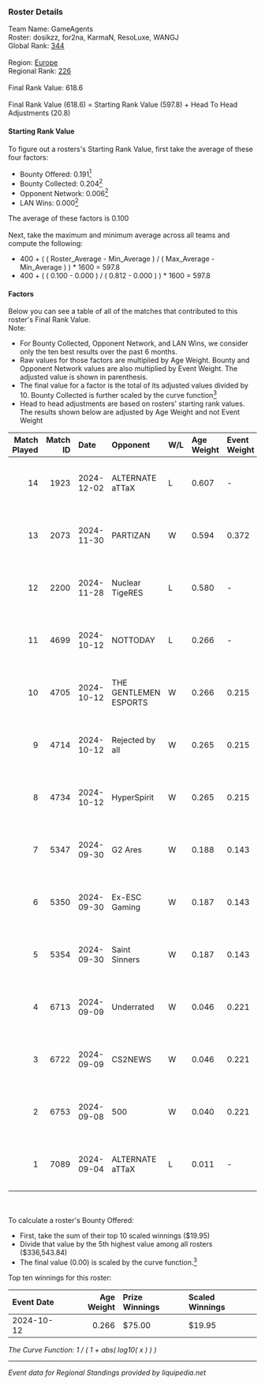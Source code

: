 ### Roster Details<br />
Team Name: GameAgents<br />
Roster: dosikzz, for2na, KarmaN, ResoLuxe, WANGJ<br />
Global Rank: [344](../../standings_global_2025_03_01.md)<br />
<br />
Region: [Europe]( ../../standings_europe_2025_03_01.md)<br />
Regional Rank: [226]( ../../standings_europe_2025_03_01.md)<br />
<br />
Final Rank Value:  618.6<br />
<br />
Final Rank Value (618.6) = Starting Rank Value (597.8) + Head To Head Adjustments (20.8)<br />

#### Starting Rank Value<br />
To figure out a rosters's Starting Rank Value, first take the average of these four factors:<br />
- Bounty Offered: 0.191[<sup>1</sup>](#table2)
- Bounty Collected: 0.204[<sup>2</sup>](#table1)
- Opponent Network: 0.006[<sup>2</sup>](#table1)
- LAN Wins: 0.000[<sup>2</sup>](#table1)

The average of these factors is 0.100<br />
<br />
Next, take the maximum and minimum average across all teams and compute the following:<br />
- 400 + ( ( Roster_Average - Min_Average ) / ( Max_Average - Min_Average ) ) * 1600 = 597.8
- 400 + ( ( 0.100 - 0.000 ) / ( 0.812 - 0.000 ) ) * 1600 = 597.8


#### Factors<br />
Below you can see a table of all of the matches that contributed to this roster's Final Rank Value.<br />
Note:<br />

- For Bounty Collected, Opponent Network, and LAN Wins, we consider only the ten best results over the past 6 months.
- Raw values for those factors are multiplied by Age Weight. Bounty and Opponent Network values are also multiplied by Event Weight. The adjusted value is shown in parenthesis.
- The final value for a factor is the total of its adjusted values divided by 10. Bounty Collected is further scaled by the curve function[<sup>3</sup>](#curveFunction)
- Head to head adjustments are based on rosters' starting rank values. The results shown below are adjusted by Age Weight and not Event Weight
<span id="table1"></span><br />


| Match Played | Match ID | Date       | Opponent              | W/L | Age Weight | Event Weight | Bounty Collected | Opponent Network | LAN Wins  | H2H Adj. | Roster                                   |
| -: | -: | :- | :- | :- | :- | :- | :- | :- | :- | -: | :- |
|           14 |     1923 | 2024-12-02 | ALTERNATE aTTaX       | L   | 0.607      | -            | -                | -                | -         |    -2.84 | dosikzz, for2na, KarmaN, ResoLuxe, WANGJ |
|           13 |     2073 | 2024-11-30 | PARTIZAN              | W   | 0.594      | 0.372        | 0.000 (0.000)    | 0.085 (0.019)    | 0 (0.000) |     9.59 | dosikzz, for2na, KarmaN, ResoLuxe, WANGJ |
|           12 |     2200 | 2024-11-28 | Nuclear TigeRES       | L   | 0.580      | -            | -                | -                | -         |    -4.67 | dosikzz, for2na, KarmaN, ResoLuxe, WANGJ |
|           11 |     4699 | 2024-10-12 | NOTTODAY              | L   | 0.266      | -            | -                | -                | -         |    -4.25 | dosikzz, for2na, ResoLuxe, rinn, WANGJ   |
|           10 |     4705 | 2024-10-12 | THE GENTLEMEN ESPORTS | W   | 0.266      | 0.215        | 0.001 (0.000)    | 0.187 (0.011)    | 0 (0.000) |     5.05 | dosikzz, for2na, ResoLuxe, rinn, WANGJ   |
|            9 |     4714 | 2024-10-12 | Rejected by all       | W   | 0.265      | 0.215        | 0.000 (0.000)    | 0.014 (0.001)    | 0 (0.000) |     1.97 | dosikzz, for2na, ResoLuxe, rinn, WANGJ   |
|            8 |     4734 | 2024-10-12 | HyperSpirit           | W   | 0.265      | 0.215        | 0.004 (0.000)    | 0.078 (0.004)    | 0 (0.000) |     4.39 | dosikzz, for2na, ResoLuxe, rinn, WANGJ   |
|            7 |     5347 | 2024-09-30 | G2 Ares               | W   | 0.188      | 0.143        | 0.001 (0.000)    | 0.287 (0.008)    | 0 (0.000) |     3.62 | dosikzz, for2na, ResoLuxe, rinn, WANGJ   |
|            6 |     5350 | 2024-09-30 | Ex-ESC Gaming         | W   | 0.187      | 0.143        | 0.001 (0.000)    | 0.267 (0.007)    | 0 (0.000) |     3.36 | dosikzz, for2na, ResoLuxe, rinn, WANGJ   |
|            5 |     5354 | 2024-09-30 | Saint Sinners         | W   | 0.187      | 0.143        | 0.000 (0.000)    | 0.066 (0.002)    | 0 (0.000) |     1.99 | dosikzz, for2na, ResoLuxe, rinn, WANGJ   |
|            4 |     6713 | 2024-09-09 | Underrated            | W   | 0.046      | 0.221        | 0.002 (0.000)    | 0.160 (0.002)    | 0 (0.000) |     0.90 | dosikzz, for2na, ResoLuxe, rinn, WANGJ   |
|            3 |     6722 | 2024-09-09 | CS2NEWS               | W   | 0.046      | 0.221        | 0.000 (0.000)    | 0.013 (0.000)    | 0 (0.000) |     0.62 | dosikzz, for2na, ResoLuxe, rinn, WANGJ   |
|            2 |     6753 | 2024-09-08 | 500                   | W   | 0.040      | 0.221        | 0.094 (0.001)    | 1.000 (0.009)    | 0 (0.000) |     1.14 | dosikzz, for2na, ResoLuxe, rinn, WANGJ   |
|            1 |     7089 | 2024-09-04 | ALTERNATE aTTaX       | L   | 0.011      | -            | -                | -                | -         |    -0.05 | dosikzz, for2na, ResoLuxe, rinn, WANGJ   |

<br />
<span id="table2"></span><br />
To calculate a roster's Bounty Offered:<br />

- First, take the sum of their top 10 scaled winnings ($19.95)
- Divide that value by the 5th highest value among all rosters ($336,543.84)
- The final value (0.00) is scaled by the curve function.[<sup>3</sup>](#curveFunction)

Top ten winnings for this roster:<br />

| Event Date | Age Weight | Prize Winnings | Scaled Winnings |
| :- | -: | :- | :- |
| 2024-10-12 |      0.266 | $75.00         | $19.95          |


<span id="curveFunction"></span>_The Curve Function: 1 / ( 1 + abs( log10( x ) ) )_<br />

---
_Event data for Regional Standings provided by liquipedia.net_<br />
